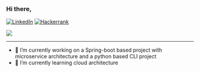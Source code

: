 ### Hi there,

[![LinkedIn](https://img.shields.io/badge/linkedin-%230077B5.svg?style=for-the-badge&logo=linkedin&logoColor=white)](https://www.linkedin.com/in/alikatkar/)
[![Hackerrank](https://img.shields.io/badge/-Hackerrank-2EC866?style=for-the-badge&logo=HackerRank&logoColor=white)](https://www.hackerrank.com/alikatkar)

![](https://komarev.com/ghpvc/?username=akatkar)

___
- 🔭 I’m currently working on a Spring-boot based project with microservice architecture and a python based CLI project
- 🌱 I’m currently learning cloud architecture

